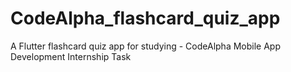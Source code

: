 # CodeAlpha_flashcard_quiz_app
A Flutter flashcard quiz app for studying - CodeAlpha Mobile App Development Internship Task
